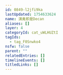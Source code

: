 ```yaml
---
id: 0849-l2jfi9ka
lastUpdated: 1754633624
name: 演禽即是Decan
aliases: []
layer: 4
categoryId: cat_uWLHUZtI
tagIds:
  - tag_F0Snwko4
nsfw: false
parent: ""
relatedEntries: []
timelineEvents: []
titledLinks: []
---
```


